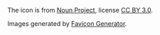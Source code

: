 The icon is from
[Noun Project](https://thenounproject.com/term/aperture/755679/),
license
[CC BY 3.0](https://creativecommons.org/licenses/by/3.0/us/legalcode).

Images generated by
[Favicon Generator](https://realfavicongenerator.net/).
